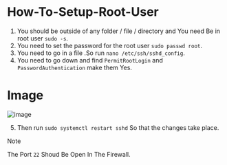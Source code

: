 # How-To-Setup-Root-User

1. You should be outside of any folder / file / directory and You need Be in root user ``sudo -s``.
2. You need to set the password for the root user ``sudo passwd root``.
3. You need to go in a file .So run `nano /etc/ssh/sshd_config`.
4. You need to go down and find `PermitRootLogin` and `PasswordAuthentication` make them Yes.

# Image
![image](https://github.com/CoconutGamer/How-To-Setup-FTP-Access/assets/154960261/7c187de7-aba0-4cb0-8f1d-ca7b5d854535)

5. Then run `sudo systemctl restart sshd` So that the changes take place.

> [!NOTE]
> The Port `22` Shoud Be Open In The Firewall.
